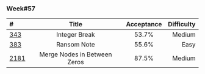 
### Week#57

| # | Title | Acceptance | Difficulty
| :------------ |:---------------:| :-----:| -----:|
| [343](https://leetcode.com/problems/integer-break/) | Integer Break | 53.7%| Medium |
| [383](https://leetcode.com/problems/ransom-note/) | Ransom Note | 55.6% | Easy |
| [2181](https://leetcode.com/problems/merge-nodes-in-between-zeros/) | Merge Nodes in Between Zeros | 87.5% | Medium |
